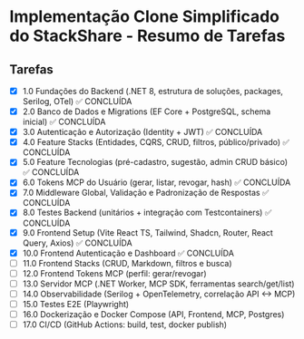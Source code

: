 # Implementação Clone Simplificado do StackShare - Resumo de Tarefas

## Tarefas

- [x] 1.0 Fundações do Backend (.NET 8, estrutura de soluções, packages, Serilog, OTel) ✅ CONCLUÍDA
- [x] 2.0 Banco de Dados e Migrations (EF Core + PostgreSQL, schema inicial) ✅ CONCLUÍDA
- [x] 3.0 Autenticação e Autorização (Identity + JWT) ✅ CONCLUÍDA
- [x] 4.0 Feature Stacks (Entidades, CQRS, CRUD, filtros, público/privado) ✅ CONCLUÍDA
- [x] 5.0 Feature Tecnologias (pré-cadastro, sugestão, admin CRUD básico) ✅ CONCLUÍDA
- [x] 6.0 Tokens MCP do Usuário (gerar, listar, revogar, hash) ✅ CONCLUÍDA
- [x] 7.0 Middleware Global, Validação e Padronização de Respostas ✅ CONCLUÍDA
- [x] 8.0 Testes Backend (unitários + integração com Testcontainers) ✅ CONCLUÍDA
- [x] 9.0 Frontend Setup (Vite React TS, Tailwind, Shadcn, Router, React Query, Axios) ✅ CONCLUÍDA
- [x] 10.0 Frontend Autenticação e Dashboard ✅ CONCLUÍDA
- [ ] 11.0 Frontend Stacks (CRUD, Markdown, filtros e busca)
- [ ] 12.0 Frontend Tokens MCP (perfil: gerar/revogar)
- [ ] 13.0 Servidor MCP (.NET Worker, MCP SDK, ferramentas search/get/list)
- [ ] 14.0 Observabilidade (Serilog + OpenTelemetry, correlação API <-> MCP)
- [ ] 15.0 Testes E2E (Playwright)
- [ ] 16.0 Dockerização e Docker Compose (API, Frontend, MCP, Postgres)
- [ ] 17.0 CI/CD (GitHub Actions: build, test, docker publish)
